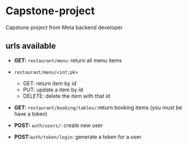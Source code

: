 # Capstone-project

Capstone project from Meta backend developer

## urls available

- **GET:** `restaurant/menu`: return all menu items

- `restaurant/menu/<int:pk>`

  - GET: return item by id
  - PUT: update a item by id
  - DELETE: delete the item with that id

- **GET:** `restaurant/booking/tables/`:return booking items (you must be have a token)

- **POST:** `auth/users/`: create new user

- **POST:**`auth/token/login`: generate a token for a user
